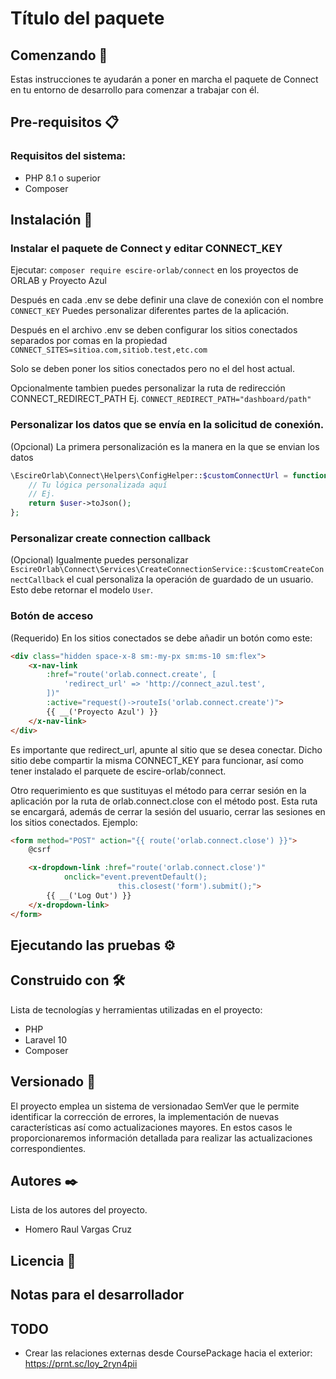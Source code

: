 # Título del paquete

## Comenzando 🚀
Estas instrucciones te ayudarán a poner en marcha el paquete de Connect en tu entorno de desarrollo para comenzar a trabajar con él.

## Pre-requisitos 📋

### Requisitos del sistema:
- PHP 8.1 o superior
- Composer

## Instalación 🔧

### Instalar el paquete de Connect y editar CONNECT_KEY
Ejecutar: `composer require escire-orlab/connect` en los proyectos de ORLAB y Proyecto Azul

Después en cada .env se debe definir una clave de conexión con el nombre `CONNECT_KEY`
Puedes personalizar diferentes partes de la aplicación.

Después en el archivo .env se deben configurar los sitios conectados separados por comas en la propiedad 
`CONNECT_SITES=sitioa.com,sitiob.test,etc.com`

Solo se deben poner los sitios conectados pero no el del host actual.

Opcionalmente tambien puedes personalizar la ruta de redirección CONNECT_REDIRECT_PATH
Ej. `CONNECT_REDIRECT_PATH="dashboard/path"`

### Personalizar los datos que se envía en la solicitud de conexión.

(Opcional) La primera personalización es la manera en la que se envian los datos
```php
\EscireOrlab\Connect\Helpers\ConfigHelper::$customConnectUrl = function ($user) {
    // Tu lógica personalizada aquí
    // Ej. 
    return $user->toJson();
};
```

### Personalizar create connection callback

(Opcional) Igualmente puedes personalizar `EscireOrlab\Connect\Services\CreateConnectionService::$customCreateConnectCallback` el cual personaliza la operación de guardado de un usuario.
Esto debe retornar el modelo `User`.

### Botón de acceso
(Requerido) En los sitios conectados se debe añadir un botón como este: 
```html
<div class="hidden space-x-8 sm:-my-px sm:ms-10 sm:flex">
    <x-nav-link 
        :href="route('orlab.connect.create', [
            'redirect_url' => 'http://connect_azul.test',
        ])" 
        :active="request()->routeIs('orlab.connect.create')">
        {{ __('Proyecto Azul') }}
    </x-nav-link>
</div>
```
Es importante que redirect_url, apunte al sitio que se desea conectar. Dicho sitio debe compartir la misma CONNECT_KEY para funcionar, así como tener instalado el parquete de escire-orlab/connect.

Otro requerimiento es que sustituyas el método para cerrar sesión en la aplicación por la ruta de orlab.connect.close con el método post.
Esta ruta se encargará, además de cerrar la sesión del usuario, cerrar las sesiones en los sitios conectados.
Ejemplo:
```html
<form method="POST" action="{{ route('orlab.connect.close') }}">
    @csrf

    <x-dropdown-link :href="route('orlab.connect.close')"
            onclick="event.preventDefault();
                        this.closest('form').submit();">
        {{ __('Log Out') }}
    </x-dropdown-link>
</form>
```

## Ejecutando las pruebas ⚙️

## Construido con 🛠️

Lista de tecnologías y herramientas utilizadas en el proyecto:
- PHP
- Laravel 10
- Composer

## Versionado 📌

El proyecto emplea un sistema de versionadao SemVer que le permite identificar la corrección de errores, la implementación de nuevas características así como actualizaciones mayores. En estos casos le proporcionaremos información detallada para realizar las actualizaciones correspondientes.

## Autores ✒️

Lista de los autores del proyecto.
 - Homero Raul Vargas Cruz

## Licencia 📄

## Notas para el desarrollador

## TODO
 - Crear las relaciones externas desde CoursePackage hacia el exterior: https://prnt.sc/Ioy_2ryn4pii
